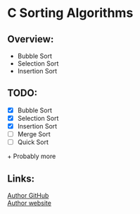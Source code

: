 # C Sorting Algorithms

## Overview:
- Bubble Sort
- Selection Sort
- Insertion Sort

## TODO:
- [x] Bubble Sort
- [x] Selection Sort
- [x] Insertion Sort
- [ ] Merge Sort
- [ ] Quick Sort

\+ Probably more

## Links:
[Author GitHub](https://github.com/Martan03)  
[Author website](https://martan03.github.io/Portfolio/)